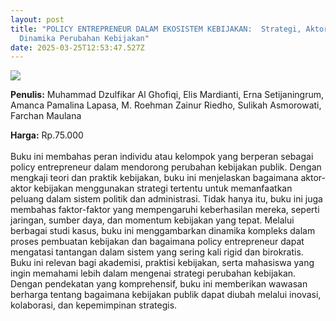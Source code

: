 ```yaml
---
layout: post
title: "POLICY ENTREPRENEUR DALAM EKOSISTEM KEBIJAKAN:  Strategi, Aktor, dan
  Dinamika Perubahan Kebijakan"
date: 2025-03-25T12:53:47.527Z
---
```

![](/images/uploads/screenshot-2025-03-25-195308.jpg)

**P﻿enulis:** Muhammad Dzulfikar Al Ghofiqi, Elis Mardianti, Erna Setijaningrum, 
Amanca Pamalina Lapasa, M. Roehman Zainur Riedho, 
Sulikah Asmorowati, Farchan Maulana 

**Harga:** Rp.75.000\
\
Buku ini membahas peran individu atau kelompok yang berperan sebagai policy entrepreneur dalam mendorong perubahan kebijakan publik. Dengan mengkaji teori dan praktik kebijakan, buku ini menjelaskan bagaimana aktor-aktor kebijakan menggunakan strategi tertentu untuk memanfaatkan peluang dalam sistem politik dan administrasi. Tidak hanya itu, buku ini juga membahas faktor-faktor yang mempengaruhi keberhasilan mereka, seperti jaringan, sumber daya, dan momentum kebijakan yang tepat.
	Melalui berbagai studi kasus, buku ini menggambarkan dinamika kompleks dalam proses pembuatan kebijakan dan bagaimana policy entrepreneur dapat mengatasi tantangan dalam sistem yang sering kali rigid dan birokratis. Buku ini relevan bagi akademisi, praktisi kebijakan, serta mahasiswa yang ingin memahami lebih dalam mengenai strategi perubahan kebijakan. Dengan pendekatan yang komprehensif, buku ini memberikan wawasan berharga tentang bagaimana kebijakan publik dapat diubah melalui inovasi, kolaborasi, dan kepemimpinan strategis.